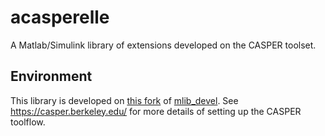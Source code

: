 # acasperelle
A Matlab/Simulink library of extensions developed on the CASPER toolset.

## Environment
This library is developed on [this fork](https://github.com/sma-wideband/mlib_devel) of [mlib_devel](https://github.com/casper-astro/mlib_devel). See https://casper.berkeley.edu/ for more details of setting up the CASPER toolflow.

